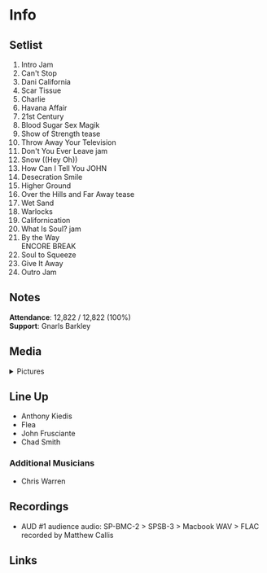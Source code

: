 # Info

## Setlist

1. Intro Jam
2. Can't Stop
3. Dani California
4. Scar Tissue
5. Charlie
6. Havana Affair
7. 21st Century
8. Blood Sugar Sex Magik
9. Show of Strength tease
10. Throw Away Your Television
11. Don't You Ever Leave jam
12. Snow ((Hey Oh))
13. How Can I Tell You JOHN
14. Desecration Smile
15. Higher Ground
16. Over the Hills and Far Away tease
17. Wet Sand
18. Warlocks
19. Californication
20. What Is Soul? jam
21. By the Way
<br> ENCORE BREAK
22. Soul to Squeeze
23. Give It Away
24. Outro Jam

## Notes

**Attendance**: 12,822 / 12,822 (100%)
<br>
**Support**: Gnarls Barkley

## Media 

<details>
  <summary>Pictures</summary>
  <!--<img alt="Setlist" title="Setlist" src="_.jpg" height="200" />
  <img alt="Clipping" title="Clipping" src="_.jpg" height="200" />
  <img alt="Flyer" title="Flyer" src="_.jpg" height="200" />-->
</details>

## Line Up

* Anthony Kiedis
* Flea
* John Frusciante
* Chad Smith

### Additional Musicians

* Chris Warren

## Recordings

* AUD #1 audience audio: SP-BMC-2 > SPSB-3 > Macbook WAV > FLAC recorded by Matthew Callis

## Links

